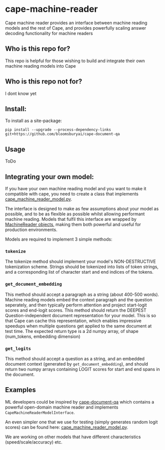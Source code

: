 # cape-machine-reader

Cape machine reader provides an interface between machine reading models and the rest of Cape,
and provides powerfully scaling answer decoding functionality for machine readers

## Who is this repo for?

This repo is helpful for those wishing to build and integrate their own machine reading models into Cape

## Who is this repo not for?

I dont know yet

## Install:

To install as a site-package:
```
pip install --upgrade --process-dependency-links git+https://github.com/bloomsburyai/cape-document-qa
```

## Usage

ToDo

## Integrating your own model:
 
If you have your own machine reading model and you want to make it compatible with cape, you
need to create a class that implements [cape_machine_reader_model.py](https://github.com/bloomsburyai/cape-machine-reader/blob/master/cape_machine_reader/cape_machine_reader_model.py).

The interface is designed to make as few assumptions about your model as possible, and to be as flexible as possible
whilst allowing performant machine reading. Models that fulfil this interface are wrapped by [MachineReader objects](https://github.com/bloomsburyai/cape-machine-reader/blob/master/cape_machine_reader/cape_machine_reader_core.py),
making them both powerful and useful for production environments.

Models are required to implement 3 simple methods:

### `tokenize`

The tokenize method should implement your model's NON-DESTRUCTIVE tokenization scheme.
Strings should be tokenized into lists of token strings, and a corresponding list of character start and end indices of the tokens.

### `get_document_embedding`

This method should accept a paragraph as a string (about 400-500 words).
Machine reading models embed the context paragraph and the question seperately, and then typically perform attention and project start-logit
scores and end-logit scores. 
This method should return the DEEPEST Question-independent document representation for your model.
This is so that Cape can cache this representation, which enables impressive speedups when multiple questions get
applied to the same document at test time.
The expected return type is a 2d numpy array, of shape (num_tokens, embedding dimension)

### `get_logits`

This method should accept a question as a string, and an embedded document context (generated by `get_document_embedding`), and should return 
two numpy arrays containing LOGIT scores for start and end spans in the document.

## Examples

ML developers could be inspired by [cape-document-qa](https://github.com/bloomsburyai/cape-document-qa) which contains a powerful
open-domain machine reader and implements `CapeMachineReaderModelInterface`.

An even simpler one that we use for testing (simply generates random logit scores) 
can be found here: [cape_machine_reader_model.py](https://github.com/bloomsburyai/cape-machine-reader/blob/master/cape_machine_reader/tests/test_machine_reader_model.py).


We are working on other models that have different characteristics (speed/scale/accuracy) etc.